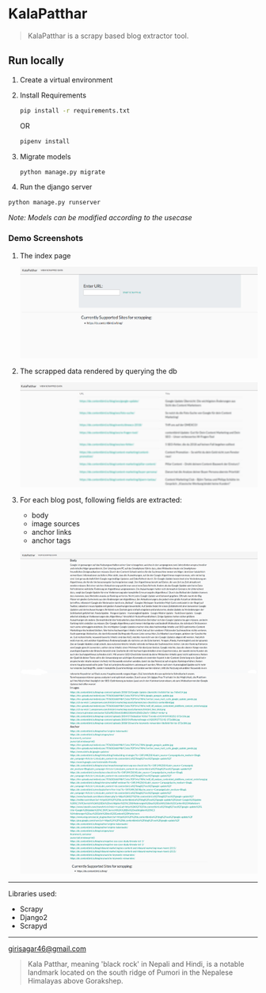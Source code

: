 # KalaPatthar
> KalaPatthar is a scrapy based blog extractor tool.

## Run locally

1. Create a virtual environment

2. Install Requirements
    ```bash
    pip install -r requirements.txt
    ```
    OR 
    ```bash
    pipenv install
    ```

3. Migrate models
    ```bash
    python manage.py migrate
    ```

4. Run the django server
```bash
python manage.py runserver
```

*Note: Models can be modified according to the usecase*

### Demo Screenshots

1. The index page

    ![Index page](sshots/1_index.png)

2. The scrapped data rendered by querying the db
    
    ![Scrapped Data](sshots/2_scrapped_data.png)
    
3. For each blog post, following fields are extracted:
    - body
    - image sources
    - anchor links
    - anchor tags
    
    ![Blog Data](sshots/3_Detail_for_each_blog_scrapped.png)
    
---
Libraries used:
- Scrapy
- Django2
- Scrapyd

---

[girisagar46@gmail.com](girisagar46@gmail.com)

> Kala Patthar, meaning 'black rock' in Nepali and Hindi, is a notable landmark located on the south ridge of Pumori in the Nepalese Himalayas above Gorakshep.